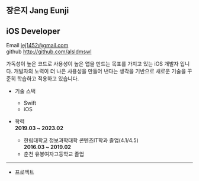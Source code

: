 ## 장은지 Jang Eunji
## iOS Developer

Email <jej1452@gmail.com>  
github <http://github.com/alsldmswl>

가독성이 높은 코드로 사용성이 높은 앱을 만드는 목표를 가지고 있는 iOS 개발자 입니다.
개발자의 노력이 더 나은 사용성을 만들어 낸다는 생각을 기반으로 새로운 기술을 꾸준히 학습하고 적용하고 있습니다.

* 기술 스택
  - Swift
  - iOS
  
* 학력    
**2019.03 ~ 2023.02**  
  - 한림대학교 정보과학대학 콘텐츠IT학과 졸업(4.1/4.5)  
**2016.03 ~ 2019.02**  
  - 춘천 유봉여자고등학교 졸업
---
* 프로젝트
 

  
  
